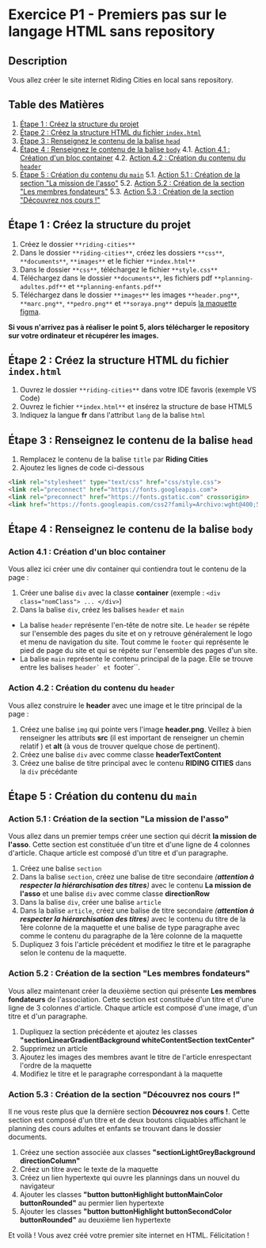 # Exercice P1 - Premiers pas sur le langage HTML sans repository

## Description

Vous allez créer le site internet Riding Cities en local sans repository.

## Table des Matières

1. [Étape 1  : Créez la structure du projet](#étape-1--créez-la-structure-du-projet)
2. [Étape 2  : Créez la structure HTML du fichier ``index.html``](#étape-2--créez-la-structure-html-du-fichier-indexhtml)
3. [Étape 3  : Renseignez le contenu de la balise ``head``](#étape-3--renseignez-le-contenu-de-la-balise-head)
4. [Étape 4 : Renseignez le contenu de la balise ``body``](#étape-4--renseignez-le-contenu-de-la-balise-body)
4.1. [Action 4.1 : Création d'un bloc container](#action-41--création-dun-bloc-container)
4.2. [Action 4.2 : Création du contenu du ``header``](#action-42--création-du-contenu-du-header)
5. [Étape 5 : Création du contenu du ``main``](#étape-5--création-du-contenu-du-main)
5.1. [Action 5.1 : Création de la section "La mission de l'asso"](#action-51--création-de-la-section-la-mission-de-lasso)
5.2. [Action 5.2 : Création de la section "Les membres fondateurs"](#action-52--création-de-la-section-les-membres-fondateurs)
5.3. [Action 5.3 : Création de la section "Découvrez nos cours !"](#action-53--création-de-la-section-découvrez-nos-cours)

## Étape 1  : Créez la structure du projet 

1. Créez le dossier ``**riding-cities**``
2. Dans le dossier ``**riding-cities**``, créez les dossiers ``**css**``, ``**documents**``, ``**images**`` et le fichier ``**index.html**``
3. Dans le dossier ``**css**``, téléchargez le fichier ``**style.css**``
4. Téléchargez dans le dossier ``**documents**``, les fichiers pdf ``**planning-adultes.pdf**`` et ``**planning-enfants.pdf**``
5. Téléchargez dans le dossier ``**images**`` les images ``**header.png**``, ``**marc.png**``, ``**pedro.png**`` et ``**soraya.png**`` depuis [ la maquette figma](https://www.figma.com/file/zGXDzCQkosimKh08RlzUU2/Maquettes-Ride-Cities---Desktop?type=design&node-id=0%3A1&mode=design&t=kOwbqYRo7N7Mh66N-1). 

**Si vous n'arrivez pas à réaliser le point 5, alors télécharger le repository sur votre ordinateur et récupérer les images.**

## Étape 2  : Créez la structure HTML du fichier ``index.html``

1. Ouvrez le dossier ``**riding-cities**`` dans votre IDE favoris (exemple VS Code)
2. Ouvrez le fichier ``**index.html**`` et insérez la structure de base HTML5
3. Indiquez la langue **fr** dans l'attribut ``lang`` de la balise ``html``

## Étape 3  : Renseignez le contenu de la balise ``head``

1. Remplacez le contenu de la balise ``title`` par **Riding Cities**
2. Ajoutez les lignes de code ci-dessous
```html
<link rel="stylesheet" type="text/css" href="css/style.css">
<link rel="preconnect" href="https://fonts.googleapis.com">
<link rel="preconnect" href="https://fonts.gstatic.com" crossorigin>
<link href="https://fonts.googleapis.com/css2?family=Archivo:wght@400;500;600;800;900&family=Inter:wght@900&display=swap" rel="stylesheet">
```

## Étape 4 : Renseignez le contenu de la balise ``body``

### Action 4.1 : Création d'un bloc container

Vous allez ici créer une div container qui contiendra tout le contenu de la page :
1. Créer une balise ``div`` avec la classe **container** (exemple : `<div class="nomClass"> ... </div>`)
2. Dans la balise ``div``, créez les balises ``header`` et ``main``

- La balise ``header`` représente l'en-tête de notre site. Le ``header`` se répéte sur l'ensemble des pages du site et on y retrouve généralement le logo et menu de navigation du site. Tout comme le ``footer`` qui représente le pied de page du site et qui se répéte sur l'ensemble des pages d'un site.
- La balise ``main`` représente le contenu principal de la page. Elle se trouve entre les balises ``header` et ``footer``.

### Action 4.2 : Création du contenu du ``header``

Vous allez construire le **header** avec une image et le titre principal de la page :
1. Créez une balise ``img`` qui pointe vers l'image **header.png**. Veillez à bien renseigner les attributs **src** (il est important de renseigner un chemin relatif ) et **alt** (à vous de trouver quelque chose de pertinent).
2. Créez une balise ``div`` avec comme classe **headerTextContent**
3. Créez une balise de titre principal avec le contenu **RIDING CITIES** dans la ``div`` précédante

## Étape 5 : Création du contenu du ``main``

### Action 5.1 : Création de la section "La mission de l'asso"

Vous allez dans un premier temps créer une section qui décrit **la mission de l'asso**. 
Cette section est constituée d'un titre et d'une ligne de 4 colonnes d'article. Chaque article est composé d'un titre et d'un paragraphe.

1. Créez une balise ``section``
2. Dans la balise ``section``, créez une balise de titre secondaire _(**attention à respecter la hiérarchisation des titres**)_ avec le contenu **La mission de l'asso** et une balise ``div`` avec comme classe **directionRow**
3. Dans la balise ``div``, créer une balise ``article``
4. Dans la balise ``article``, créez une balise de titre secondaire _(**attention à respecter la hiérarchisation des titres**)_ avec le contenu du titre de la 1ère colonne de la maquette et une balise de type paragraphe avec comme le contenu du paragraphe de la 1ère colonne de la maquette
5. Dupliquez 3 fois l'article précédent et modifiez le titre et le paragraphe selon le contenu de la maquette.

### Action 5.2 : Création de la section "Les membres fondateurs"

Vous allez maintenant créer la deuxième section qui présente **Les membres fondateurs** de l'association. 
Cette section est constituée d'un titre et d'une ligne de 3 colonnes d'article. Chaque article est composé d'une image, d'un titre et d'un paragraphe.

1. Dupliquez la section précédente et ajoutez les classes **"sectionLinearGradientBackground whiteContentSection textCenter"**
2. Supprimez un article
3. Ajoutez les images des membres avant le titre de l'article enrespectant l'ordre de la maquette
4. Modifiez le titre et le paragraphe correspondant à la maquette

### Action 5.3 : Création de la section "Découvrez nos cours !"
Il ne vous reste plus que la dernière section **Découvrez nos cours !**.
Cette section est composé d'un titre et de deux boutons cliquables affichant le planning des cours adultes et enfants se trouvant dans le dossier documents.

1. Créez une section associée aux classes **"sectionLightGreyBackground directionColumn"**
2. Créez un titre avec le texte de la maquette
3. Créez un lien hypertexte qui ouvre les plannings dans un nouvel du navigateur
4. Ajouter les classes **"button buttonHighlight buttonMainColor buttonRounded"** au permier lien hypertexte
5. Ajouter les classes **"button buttonHighlight buttonSecondColor buttonRounded"** au deuxième lien hypertexte

Et voilà ! Vous avez créé votre premier site internet en HTML. Félicitation ! 

